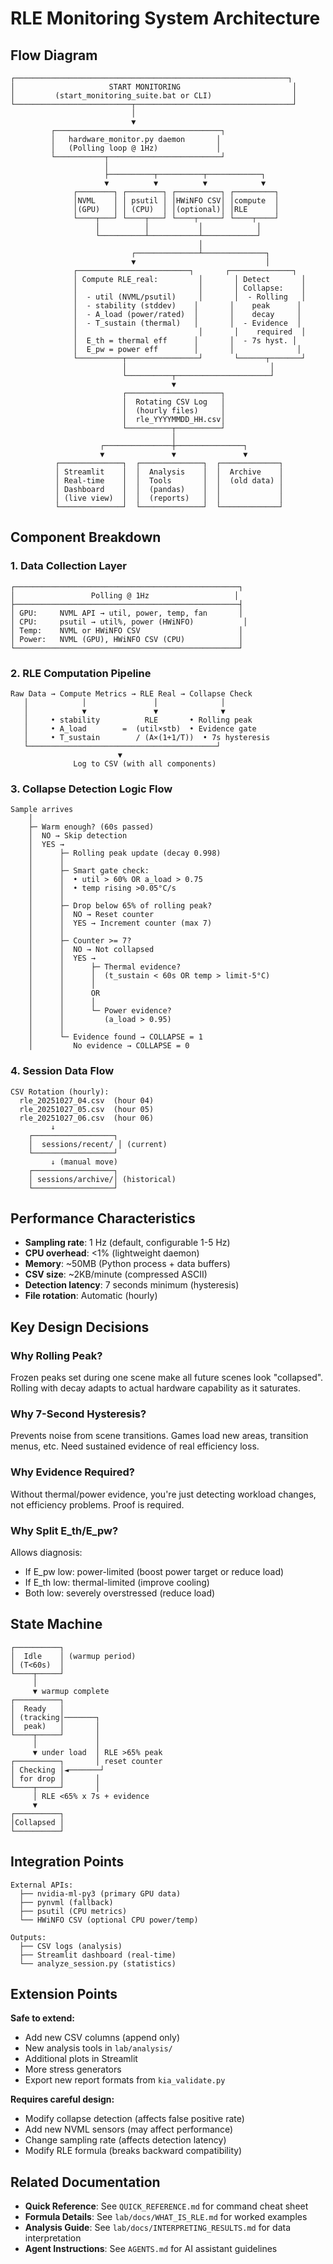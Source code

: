# RLE Monitoring System Architecture

## Flow Diagram

```
┌─────────────────────────────────────────────────────────────┐
│                     START MONITORING                         │
│         (start_monitoring_suite.bat or CLI)                  │
└──────────────────────────┬───────────────────────────────────┘
                           │
                           ▼
         ┌─────────────────────────────────────┐
         │   hardware_monitor.py daemon       │
         │   (Polling loop @ 1Hz)             │
         └───────────┬─────────────────────────┘
                     │
                     ├──────────┬──────────┬────────────┐
                     ▼          ▼          ▼            ▼
              ┌────────┐ ┌────────┐ ┌──────────┐ ┌─────────┐
              │NVML    │ │ psutil │ │HWiNFO CSV│ │compute  │
              │(GPU)   │ │ (CPU)  │ │(optional)│ │RLE      │
              └────┬───┘ └────┬───┘ └────┬─────┘ └────┬────┘
                   │          │           │            │
                   └──────────┴───────────┴────────────┘
                                          │
                           ┌──────────────┴──────────────┐
                           ▼                             │
              ┌─────────────────────────┐       ┌──────────────┐
              │ Compute RLE_real:         │       │ Detect       │
              │                           │       │ Collapse:    │
              │  - util (NVML/psutil)     │       │  - Rolling   │
              │  - stability (stddev)    │       │    peak      │
              │  - A_load (power/rated)  │       │    decay     │
              │  - T_sustain (thermal)   │       │  - Evidence  │
              │                           │       │    required  │
              │  E_th = thermal eff      │       │  - 7s hyst. │
              │  E_pw = power eff        │       │              │
              └──────────┬────────────────┘       └──────┬───────┘
                         │                                │
                         └──────────┬─────────────────────┘
                                    ▼
                         ┌─────────────────────┐
                         │  Rotating CSV Log   │
                         │  (hourly files)     │
                         │  rle_YYYYMMDD_HH.csv│
                         └──────────┬──────────┘
                                    │
                    ┌───────────────┼───────────────┐
                    ▼               ▼               ▼
          ┌──────────────┐  ┌──────────────┐  ┌─────────────┐
          │ Streamlit    │  │  Analysis    │  │  Archive    │
          │ Real-time    │  │  Tools       │  │  (old data) │
          │ Dashboard    │  │  (pandas)    │  │             │
          │ (live view)  │  │  (reports)   │  │             │
          └──────────────┘  └──────────────┘  └─────────────┘
```

## Component Breakdown

### 1. Data Collection Layer
```
┌──────────────────────────────────────────────────┐
│                 Polling @ 1Hz                   │
├──────────────────────────────────────────────────┤
│ GPU:     NVML API → util, power, temp, fan       │
│ CPU:     psutil → util%, power (HWiNFO)           │
│ Temp:    NVML or HWiNFO CSV                      │
│ Power:   NVML (GPU), HWiNFO CSV (CPU)            │
└──────────────────────────────────────────────────┘
```

### 2. RLE Computation Pipeline
```
Raw Data → Compute Metrics → RLE Real → Collapse Check
   │            │               │              │
   │            ▼               ▼              ▼
   │     • stability          RLE       • Rolling peak
   │     • A_load        =  (util×stb)  • Evidence gate
   │     • T_sustain        / (A×(1+1/T))  • 7s hysteresis
   └──────────────────────────────────────────┘
                        ▼
              Log to CSV (with all components)
```

### 3. Collapse Detection Logic Flow
```
Sample arrives
    │
    ├─ Warm enough? (60s passed)
    │  NO → Skip detection
    │  YES →
    │      ├─ Rolling peak update (decay 0.998)
    │      │
    │      ├─ Smart gate check:
    │      │  • util > 60% OR a_load > 0.75
    │      │  • temp rising >0.05°C/s
    │      │
    │      ├─ Drop below 65% of rolling peak?
    │      │  NO → Reset counter
    │      │  YES → Increment counter (max 7)
    │      │
    │      ├─ Counter >= 7?
    │      │  NO → Not collapsed
    │      │  YES →
    │      │      ├─ Thermal evidence?
    │      │      │  (t_sustain < 60s OR temp > limit-5°C)
    │      │      │
    │      │      OR
    │      │      │
    │      │      └─ Power evidence?
    │      │         (a_load > 0.95)
    │      │
    │      └─ Evidence found → COLLAPSE = 1
    │         No evidence → COLLAPSE = 0
```

### 4. Session Data Flow
```
CSV Rotation (hourly):
  rle_20251027_04.csv  (hour 04)
  rle_20251027_05.csv  (hour 05)
  rle_20251027_06.csv  (hour 06)
         ↓
    ┌──────────────────┐
    │  sessions/recent/ │ (current)
    └──────────────────┘
         ↓ (manual move)
    ┌──────────────────┐
    │ sessions/archive/│ (historical)
    └──────────────────┘
```

## Performance Characteristics

- **Sampling rate**: 1 Hz (default, configurable 1-5 Hz)
- **CPU overhead**: <1% (lightweight daemon)
- **Memory**: ~50MB (Python process + data buffers)
- **CSV size**: ~2KB/minute (compressed ASCII)
- **Detection latency**: 7 seconds minimum (hysteresis)
- **File rotation**: Automatic (hourly)

## Key Design Decisions

### Why Rolling Peak?
Frozen peaks set during one scene make all future scenes look "collapsed". Rolling with decay adapts to actual hardware capability as it saturates.

### Why 7-Second Hysteresis?
Prevents noise from scene transitions. Games load new areas, transition menus, etc. Need sustained evidence of real efficiency loss.

### Why Evidence Required?
Without thermal/power evidence, you're just detecting workload changes, not efficiency problems. Proof is required.

### Why Split E_th/E_pw?
Allows diagnosis:
- If E_pw low: power-limited (boost power target or reduce load)
- If E_th low: thermal-limited (improve cooling)
- Both low: severely overstressed (reduce load)

## State Machine

```
┌──────────┐
│  Idle    │ (warmup period)
│ (T<60s)  │
└────┬─────┘
     │
     ▼ warmup complete
┌──────────┐
│  Ready   │
│ (tracking│───────┐
│  peak)   │       │
└────┬─────┘       │
     │             │
     ▼ under load  │ RLE >65% peak
┌──────────┐       │ reset counter
│ Checking │◄───────┘
│ for drop │       │
└────┬─────┘       │
     │ RLE <65% x 7s + evidence
     ▼
┌──────────┐
│Collapsed │
└──────────┘
```

## Integration Points

```
External APIs:
  ├── nvidia-ml-py3 (primary GPU data)
  ├── pynvml (fallback)
  ├── psutil (CPU metrics)
  └── HWiNFO CSV (optional CPU power/temp)

Outputs:
  ├── CSV logs (analysis)
  ├── Streamlit dashboard (real-time)
  └── analyze_session.py (statistics)
```

## Extension Points

**Safe to extend:**
- Add new CSV columns (append only)
- New analysis tools in `lab/analysis/`
- Additional plots in Streamlit
- More stress generators
- Export new report formats from `kia_validate.py`

**Requires careful design:**
- Modify collapse detection (affects false positive rate)
- Add new NVML sensors (may affect performance)
- Change sampling rate (affects detection latency)
- Modify RLE formula (breaks backward compatibility)

## Related Documentation

- **Quick Reference**: See `QUICK_REFERENCE.md` for command cheat sheet
- **Formula Details**: See `lab/docs/WHAT_IS_RLE.md` for worked examples
- **Analysis Guide**: See `lab/docs/INTERPRETING_RESULTS.md` for data interpretation
- **Agent Instructions**: See `AGENTS.md` for AI assistant guidelines

